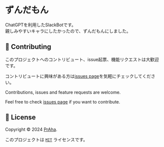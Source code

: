 # ずんだもん

ChatGPTを利用したSlackBotです。  
親しみやすいキャラにしたかったので、ずんだもんにしました。

## 🤝 Contributing

このプロジェクトへのコントリビュート、issue起票、機能リクエストは大歓迎です。

コントリビュートに興味がある方は[issues page](https://github.com/praha-inc/eslint-config/issues)を気軽にチェックしてください。

Contributions, issues and feature requests are welcome.

Feel free to check [issues page](https://github.com/praha-inc/eslint-config/issues) if you want to contribute.

## 📝 License

Copyright © 2024 [PrAha](https://www.praha-inc.com/).

このプロジェクトは [```MIT```](https://github.com/praha-inc/eslint-config/blob/main/LICENSE) ライセンスです。
